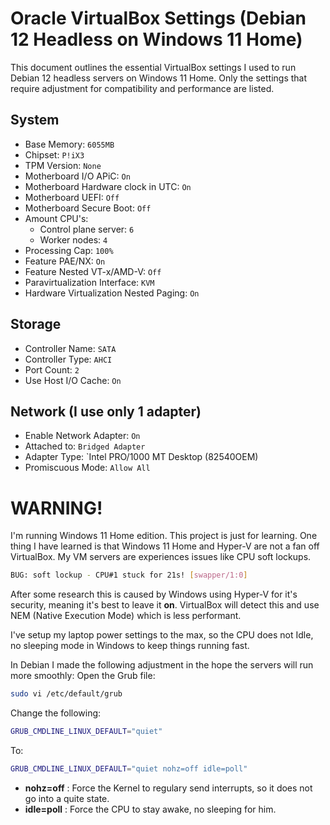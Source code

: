 # Oracle VirtualBox Settings (Debian 12 Headless on Windows 11 Home)
This document outlines the essential VirtualBox settings I used to run Debian 12 headless servers on Windows 11 Home. Only the settings that require adjustment for compatibility and performance are listed.

## System
- Base Memory: `6055MB`
- Chipset: `P!iX3`
- TPM Version: `None`
- Motherboard I/O APiC: `On`
- Motherboard Hardware clock in UTC: `On`
- Motherboard UEFI: `Off`
- Motherboard Secure Boot: `Off`
- Amount CPU's:
    - Control plane server: `6`
    - Worker nodes: `4`
- Processing Cap: `100%`
- Feature PAE/NX: `On`
- Feature Nested VT-x/AMD-V: `Off`
- Paravirtualization Interface: `KVM`
- Hardware Virtualization Nested Paging: `On`

## Storage
- Controller Name: `SATA`
- Controller Type: `AHCI`
- Port Count: `2`
- Use Host I/O Cache: `On`

## Network (I use only 1 adapter)
- Enable Network Adapter: `On`
- Attached to: `Bridged Adapter`
- Adapter Type: `Intel PRO/1000 MT Desktop (82540OEM)
- Promiscuous Mode: `Allow All`

# WARNING!
I'm running Windows 11 Home edition. This project is just for learning. One thing I have learned is that Windows 11 Home and Hyper-V are not a fan off VirtualBox. My VM servers are experiences issues like CPU soft lockups.

```bash
BUG: soft lockup - CPU#1 stuck for 21s! [swapper/1:0]
```

After some research this is caused by Windows using Hyper-V for it's security, meaning it's best to leave it **on**. VirtualBox will detect this and use NEM (Native Execution Mode) which is less performant.

I've setup my laptop power settings to the max, so the CPU does not Idle, no sleeping mode in Windows to keep things running fast.

In Debian I made the following adjustment in the hope the servers will run more smoothly:
Open the Grub file:
```bash
sudo vi /etc/default/grub
```
Change the following:
```bash
GRUB_CMDLINE_LINUX_DEFAULT="quiet"      
```
To:
```bash
GRUB_CMDLINE_LINUX_DEFAULT="quiet nohz=off idle=poll"
```
- **nohz=off** : Force the Kernel to regulary send interrupts, so it does not go into a quite state.
- **idle=poll** : Force the CPU to stay awake, no sleeping for him.

